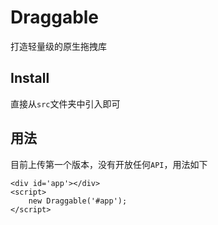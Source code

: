 # Draggable

打造轻量级的原生拖拽库

## Install

直接从`src`文件夹中引入即可

## 用法

目前上传第一个版本，没有开放任何`API`，用法如下

    <div id='app'></div>
    <script>
        new Draggable('#app');
    </script>
